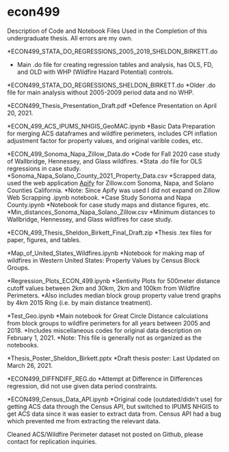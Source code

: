 # econ499

Description of Code and Notebook Files Used in the Completion of this undergraduate thesis. All errors are my own.  

*ECON499_STATA_DO_REGRESSIONS_2005_2019_SHELDON_BIRKETT.do
  * Main .do file for creating regression tables and analysis, has OLS, FD, and OLD with WHP (Wildfire Hazard Potential) controls. 

*ECON499_STATA_DO_REGRESSIONS_SHELDON_BIRKETT.do
  *Older .do file for main analysis without 2005-2009 period data and no WHP.

*ECON499_Thesis_Presentation_Draft.pdf
  *Defence Presentation on April 20, 2021. 

*ECON_499_ACS_IPUMS_NHGIS_GeoMAC.ipynb
  *Basic Data Preparation for merging ACS dataframes and wildfire perimeters, includes CPI inflation adjustment factor for property values, and original varible codes, etc. 
  
*ECON_499_Sonoma_Napa_Zillow_Data.do
  *Code for Fall 2020 case study of Wallbridge, Hennessey, and Glass wildfires.
  *Stata .do file for OLS regressions in case study. 
  *Sonoma_Napa_Solano_County_2021_Property_Data.csv
    *Scrapped data, used the web application [Apify](https://apify.com/) for Zillow.com Sonoma, Napa, and Solano Counties California.
    *Note: Since Apify was used I did not expand on Zillow Web Scrapping .ipynb notebook.
  *Case Study Sonoma and Napa County.ipynb
    *Notebook for case study maps and distance figures, etc. 
  *Min_distances_Sonoma_Napa_Solano_Zillow.csv
    *Minimum distances to Wallbridge, Hennessey, and Glass wildfires for case study. 
  
*ECON_499_Thesis_Sheldon_Birkett_Final_Draft.zip
  *Thesis .tex files for paper, figures, and tables.
  
*Map_of_United_States_Wildfires.ipynb
  *Notebook for making map of wildfires in Western United States: Property Values by Census Block Groups. 
  
*Regression_Plots_ECON_499.ipynb
  *Sentivity Plots for 500meter distance cutoff values between 2km and 30km, 2km and 100km from Wildfire Perimeters. 
  *Also includes median block group property value trend graphs by 4km 2015 Ring (i.e. by main distance treatment). 
  
 *Test_Geo.ipynb
  *Main notebook for Great Circle Distance calculations from block groups to wildfire perimeters for all years between 2005 and 2018. 
  *Includes miscellaneous codes for original data description on February 1, 2021.
  *Note: This file is generally not as organized as the notebooks. 
  
 *Thesis_Poster_Sheldon_Birkett.pptx
  *Draft thesis poster: Last Updated on March 26, 2021. 
  
 *ECON499_DIFFNDIFF_REG.do
  *Attempt at Difference in Differences regression, did not use given data period constraints. 
  
 *ECON499_Census_Data_API.ipynb
  *Original code (outdated/didn't use) for getting ACS data through the Census API, but switched to IPUMS NHGIS to get ACS data since it was easier to extract data from. Census API had a bug which prevented me from extracting the relevant data. 
  
  
Cleaned ACS/Wildfire Perimeter dataset not posted on Github, please contact for replication inquiries. 
